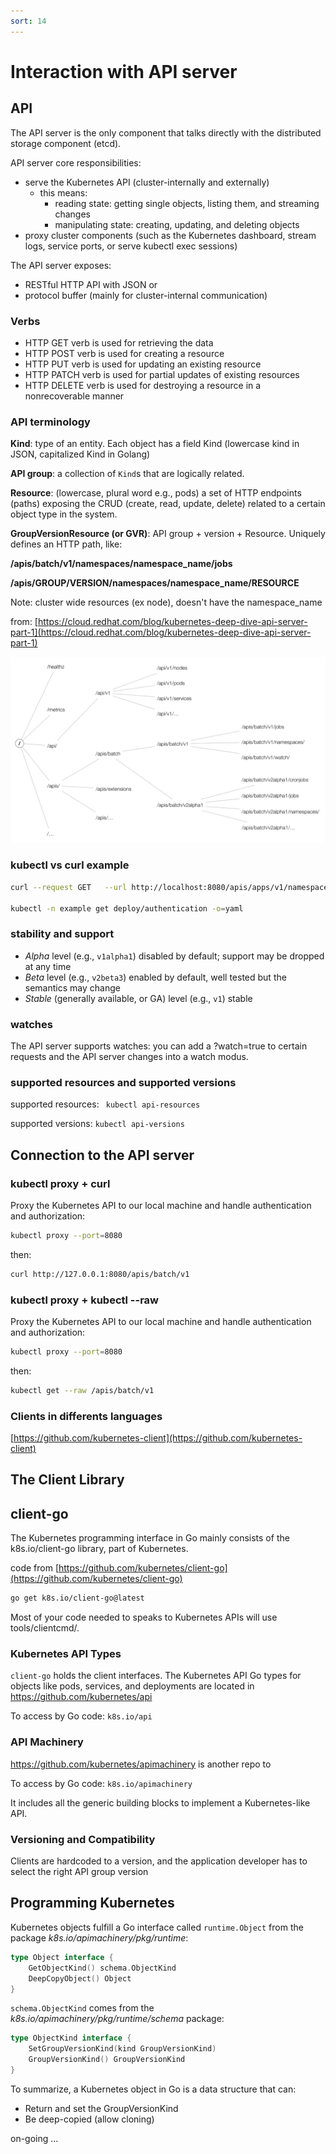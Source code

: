 ```yaml
---
sort: 14
---
```


# Interaction with API server

## API

The API server is the only component that talks directly with the distributed storage component (etcd).

API server core responsibilities:

- serve the Kubernetes API (cluster-internally and externally)
  - this means:
    - reading state: getting single objects, listing them, and streaming changes
    - manipulating state: creating, updating, and deleting objects
- proxy cluster components (such as the Kubernetes dashboard, stream logs, service ports, or serve kubectl exec sessions)



The API server exposes:

- RESTful HTTP API with JSON or 
- protocol buffer  (mainly for cluster-internal communication)



### Verbs

- HTTP GET verb is used for retrieving the data
- HTTP POST verb is used for creating a resource
- HTTP PUT verb is used for updating an existing resource
- HTTP PATCH verb is used for partial updates of existing resources
- HTTP DELETE verb is used for destroying a resource in a nonrecoverable manner



### API terminology

**Kind**: type of an entity.
Each object has a field Kind (lowercase kind in JSON, capitalized Kind in Golang)

**API group**: a collection of `Kind`s that are logically related.

**Resource**: (lowercase, plural word e.g., pods) a set of HTTP endpoints (paths) exposing the CRUD (create, read, update, delete) related to a certain object type in the system.

**GroupVersionResource (or GVR)**: API group + version + Resource. Uniquely defines an HTTP path, like:

**/apis/batch/v1/namespaces/namespace_name/jobs**

**/apis/GROUP/VERSION/namespaces/namespace_name/RESOURCE**

Note: cluster wide resources (ex node), doesn't have the namespace_name



from: [https://cloud.redhat.com/blog/kubernetes-deep-dive-api-server-part-1](https://cloud.redhat.com/blog/kubernetes-deep-dive-api-server-part-1)

![](./images/API-server-space-1024x604.png)



### kubectl vs curl example

```bash 
curl --request GET   --url http://localhost:8080/apis/apps/v1/namespaces/example/deployments/authentication

kubectl -n example get deploy/authentication -o=yaml

```





### stability and support

- *Alpha* level (e.g., `v1alpha1`)  disabled by default; support may be dropped at any time
- *Beta* level (e.g., `v2beta3`) enabled by default, well tested but the semantics may change
- *Stable* (generally available, or GA) level (e.g., `v1`) stable



### watches

The API server supports watches: you can add a ?watch=true to certain requests and the API server changes into a watch modus.

### supported resources and supported versions

supported resources: ``` kubectl api-resources```

supported versions: ```kubectl api-versions ```



## Connection to the API server

### kubectl proxy + curl

Proxy the Kubernetes API to our local machine and handle authentication and authorization:

```bash
kubectl proxy --port=8080
```

then:

```bash
curl http://127.0.0.1:8080/apis/batch/v1
```



### kubectl proxy + kubectl --raw

Proxy the Kubernetes API to our local machine and handle authentication and authorization:

```bash
kubectl proxy --port=8080
```

then:

```bash
kubectl get --raw /apis/batch/v1
```



### Clients in differents languages

[https://github.com/kubernetes-client](https://github.com/kubernetes-client)



## The Client Library

## client-go

The Kubernetes programming interface in Go mainly consists of the k8s.io/client-go library, part of Kubernetes.

code from [https://github.com/kubernetes/client-go](https://github.com/kubernetes/client-go)

```bash
go get k8s.io/client-go@latest
```



Most of your code needed to speaks to Kubernetes APIs will use tools/clientcmd/.

### Kubernetes API Types

`client-go` holds the client interfaces. The Kubernetes API Go types for objects like pods, services, and deployments are located in https://github.com/kubernetes/api

To access by Go code: `k8s.io/api`

### API Machinery

https://github.com/kubernetes/apimachinery is another repo to 

To access by Go code: `k8s.io/apimachinery`

It includes all the generic building blocks to implement a Kubernetes-like API.



### Versioning and Compatibility

Clients are hardcoded to a version, and the application developer has to select the right API group version



## Programming Kubernetes

Kubernetes objects fulfill a Go interface called `runtime.Object` from the package *k8s.io/apimachinery/pkg/runtime*:

```go
type Object interface {
    GetObjectKind() schema.ObjectKind
    DeepCopyObject() Object
}
```

`schema.ObjectKind` comes from the *k8s.io/apimachinery/pkg/runtime/schema* package:

```go
type ObjectKind interface {
    SetGroupVersionKind(kind GroupVersionKind)
    GroupVersionKind() GroupVersionKind
}
```

To summarize, a Kubernetes object in Go is a data structure that can:

- Return and set the GroupVersionKind
- Be deep-copied (allow cloning)



on-going ...
